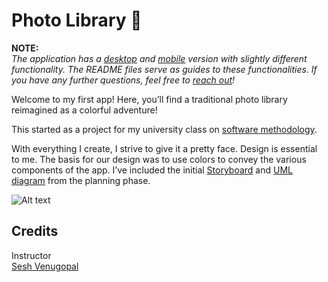 # Photo Library 📸
**NOTE:**  
*The application has a [desktop](./app(desktop)/README.md) and [mobile](./app(android)/README.md)  version with slightly different functionality. The README files serve as guides to these functionalities. If you have any further questions, feel free to [reach out](https://github.com/vvhawk)!*

Welcome to my first app! Here, you’ll find a traditional photo library reimagined as a colorful adventure!

This started as a project for my university class on [software methodology](https://www.cs.rutgers.edu/academics/undergraduate/course-synopses/course-details/01-198-213-software-methodology).  

With everything I create, I strive to give it a pretty face. Design is essential to me. The basis for our design was to use colors to convey the various components of the app. I’ve included the initial [Storyboard](./storyboard.pdf) and [UML diagram](./UML.pdf) from the planning phase. 

![Alt text](./extras/me.JPG?raw=true "Title")

## Credits

Instructor  
[Sesh Venugopal](https://people.cs.rutgers.edu/~venugopa/)



